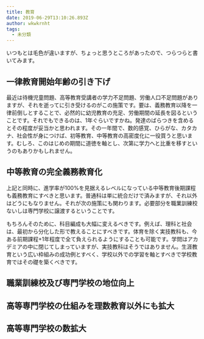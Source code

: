```yaml
---
title: 教育
date: 2019-06-29T13:10:26.893Z
author: wkwkrnht
tags:
  - 未分類
---
```

いつもとは毛色が違いますが、ちょっと思うところがあったので、つらつらと書いてみます。

## 一律教育開始年齢の引き下げ

最近は待機児童問題、高等教育受講者の学力不足問題、労働人口不足問題がありますが、それを逝ってに引き受けるのがこの施策です。要は、義務教育以降を一律前倒しとすることで、必然的に幼児教育の充足、労働期間の延長を図るということです。それでもできるのは、1年ぐらいですかね。発達のばらつきを含めるとその程度が妥当かと思われます。その一年間で、数的感覚、ひらがな、カタカナ、社会性が身につけば、初等教育、中等教育の高密度化に一役買うと思います。むしろ、このはじめの期間に道徳を軸とし、次第に学力へと比重を移すというのもありかもしれません。

## 中等教育の完全義務教育化

上記と同時に、進学率が100%を見据えるレベルになっている中等教育後期課程も義務教育にすべきと思います。普通科は単に統合だけで済みますが、それ以外はどうにもなりません。それが次の施策にも関わります。必要部分を職業訓練校ないしは専門学校に譲渡するということです。

もちろんそのために、科目編成も大幅に変えるべきです。例えば、理科と社会は、最初から分化した形で教えることにすべきです。体育を除く実技教科も、今ある前期課程+1年程度で全て負えられるようにすることも可能です。学問はアカデミアの中に閉じてしまっていますが、実技教科はそうではありません。生涯教育という広い枠組みの成功例とすべく、学校以外での学習を軸とすべきで学校教育ではその礎を築くべきです。

## 職業訓練校及び専門学校の地位向上

## 高等専門学校の仕組みを理数教育以外にも拡大

## 高等専門学校の数拡大
